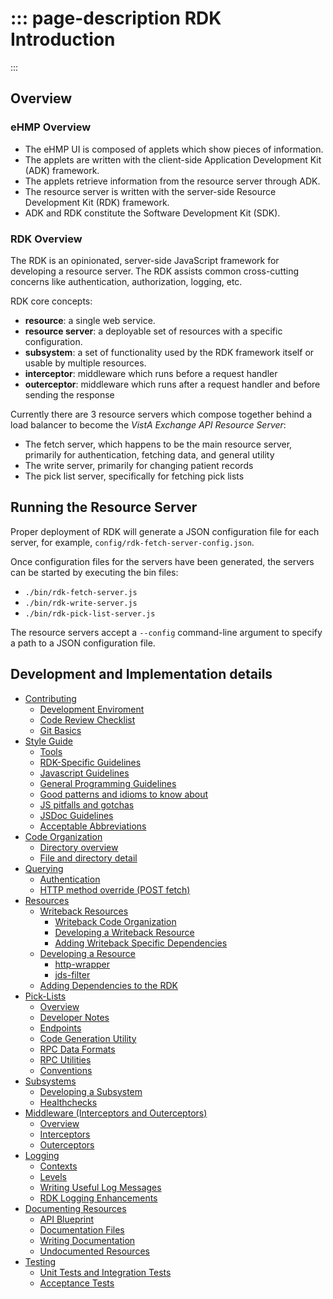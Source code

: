 ::: page-description
RDK Introduction
================
:::

## Overview
### eHMP Overview
 * The eHMP UI is composed of applets which show pieces of information.
 * The applets are written with the client-side Application Development Kit (ADK) framework.
 * The applets retrieve information from the resource server through ADK.
 * The resource server is written with the server-side Resource Development Kit (RDK) framework.
 * ADK and RDK constitute the Software Development Kit (SDK).

### RDK Overview
The RDK is an opinionated, server-side JavaScript framework for developing a resource server.
The RDK assists common cross-cutting concerns like authentication, authorization, logging, etc.

RDK core concepts:
 * **resource**: a single web service.
 * **resource server**: a deployable set of resources with a specific configuration.
 * **subsystem**: a set of functionality used by the RDK framework itself or usable by multiple resources.
 * **interceptor**: middleware which runs before a request handler
 * **outerceptor**: middleware which runs after a request handler and before sending the response


Currently there are 3 resource servers which compose together behind a load balancer to become the *VistA Exchange API Resource Server*:
 * The fetch server, which happens to be the main resource server, primarily for authentication, fetching data, and general utility
 * The write server, primarily for changing patient records
 * The pick list server, specifically for fetching pick lists

## Running the Resource Server
Proper deployment of RDK will generate a JSON configuration file for each server, for example, `config/rdk-fetch-server-config.json`.

Once configuration files for the servers have been generated, the servers can be started by executing the bin files:
 * `./bin/rdk-fetch-server.js`
 * `./bin/rdk-write-server.js`
 * `./bin/rdk-pick-list-server.js`

The resource servers accept a `--config` command-line argument to specify a path to a JSON configuration file.

## Development and Implementation details
 * [Contributing](contributing.md)
    * [Development Enviroment](contributing.md#Development-Environment)
    * [Code Review Checklist](contributing.md#Code-Review-Checklist)
    * [Git Basics](contributing.md#Git-Basics)
 * [Style Guide](style-guide.md)
    * [Tools](style-guide.md#Tools)
    * [RDK-Specific Guidelines](style-guide.md#RDK-Specific-Guidelines)
    * [Javascript Guidelines](style-guide.md#Javascript-Guidelines)
    * [General Programming Guidelines](style-guide.md#General-Programming-Guidelines)
    * [Good patterns and idioms to know about](style-guide.md#Good-patterns-and-idioms-to-know-about)
    * [JS pitfalls and gotchas](style-guide.md#JS-pitfalls-and-gotchas)
    * [JSDoc Guidelines](style-guide.md#JSDoc-Guidelines)
    * [Acceptable Abbreviations](style-guide.md#Acceptable-Abbreviations)
 * [Code Organization](code-organization.md)
    * [Directory overview](code-organization.md#Directory-overview)
    * [File and directory detail](code-organization.md#File-and-directory-detail)
 * [Querying](querying.md)
    * [Authentication](querying.md#Authentication)
    * [HTTP method override (POST fetch)](querying.md#HTTP-Method-Override)
 * [Resources](resources.md)
    * [Writeback Resources](resources.md#Writeback-Resources)
        * [Writeback Code Organization](writeback.md#Writeback-Code-Organization)
        * [Developing a Writeback Resource](writeback.md#Developing-a-Writeback-Resource)
        * [Adding Writeback Specific Dependencies](writeback.md#Adding-Writeback-Specific-Dependencies)
    * [Developing a Resource](resources.md#Developing-a-Resource)
        * [http-wrapper](http-wrapper.md)
        * [jds-filter](jds-filter.md)
    * [Adding Dependencies to the RDK](resources.md#Adding-Dependencies-to-the-RDK)
 * [Pick-Lists](pick-lists.md)
    * [Overview](pick-lists.md#Overview)
    * [Developer Notes](pick-lists.md#Developer-Notes)
    * [Endpoints](pick-lists.md#Endpoints)
    * [Code Generation Utility](pick-lists.md#Code-Generation-Utility)
    * [RPC Data Formats](pick-lists.md#RPC-Data-Formats)
    * [RPC Utilities](pick-lists.md#RPC-Utilities)
    * [Conventions](pick-lists.md#Conventions)
 * [Subsystems](subsystems.md)
    * [Developing a Subsystem](subsystems.md#Developing-a-Subsystem)
    * [Healthchecks](subsystems.md#Healthchecks)
 * [Middleware (Interceptors and Outerceptors)](middleware.md)
    * [Overview](middleware.md#Overview)
    * [Interceptors](middleware.md#Interceptors)
    * [Outerceptors](middleware.md#Outerceptors)
 * [Logging](logging.md)
    * [Contexts](logging.md#Contexts)
    * [Levels](logging.md#Levels)
    * [Writing Useful Log Messages](logging.md#Writing-Useful-Log-Messages)
    * [RDK Logging Enhancements](logging.md#RDK-Logging-Enhancements)
 * [Documenting Resources](documenting.md)
    * [API Blueprint](documenting.md#API-Blueprint)
    * [Documentation Files](documenting.md#Documentation-Files)
    * [Writing Documentation](documenting.md#Writing-Documentation)
    * [Undocumented Resources](documenting.md#Undocumented-Resources)
 * [Testing](testing.md)
    * [Unit Tests and Integration Tests](testing.md#Unit-Tests-and-Integration-Tests)
    * [Acceptance Tests](testing.md#Acceptance-Tests)
